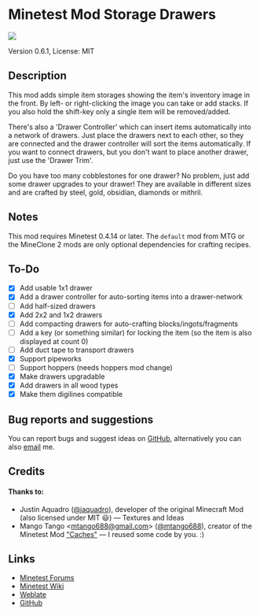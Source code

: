 # Minetest Mod Storage Drawers

![](https://github.com/minetest-mods/drawers/workflows/luacheck/badge.svg)

Version 0.6.1, License: MIT

## Description
This mod adds simple item storages showing the item's inventory image in the
front. By left- or right-clicking the image you can take or add stacks. If you
also hold the shift-key only a single item will be removed/added.

There's also a 'Drawer Controller' which can insert items automatically into a
network of drawers. Just place the drawers next to each other, so they are
connected and the drawer controller will sort the items automatically. If you
want to connect drawers, but you don't want to place another drawer, just use
the 'Drawer Trim'.

Do you have too many cobblestones for one drawer? No problem, just add some
drawer upgrades to your drawer! They are available in different sizes and are
crafted by steel, gold, obsidian, diamonds or mithril.

## Notes
This mod requires Minetest 0.4.14 or later. The `default` mod from MTG or the
MineClone 2 mods are only optional dependencies for crafting recipes.

## To-Do
- [x] Add usable 1x1 drawer
- [x] Add a drawer controller for auto-sorting items into a drawer-network
- [ ] Add half-sized drawers
- [x] Add 2x2 and 1x2 drawers
- [ ] Add compacting drawers for auto-crafting blocks/ingots/fragments
- [ ] Add a key (or something similar) for locking the item (so the item is
      also displayed at count 0)
- [ ] Add duct tape to transport drawers
- [x] Support pipeworks
- [ ] Support hoppers (needs hoppers mod change)
- [x] Make drawers upgradable
- [x] Add drawers in all wood types
- [x] Make them digilines compatible

## Bug reports and suggestions
You can report bugs and suggest ideas on [GitHub](http://github.com/lnj2/drawers/issues/new),
alternatively you can also [email](mailto:git@lnj.li) me.

## Credits
#### Thanks to:
* Justin Aquadro ([@jaquadro](http://github.com/jaquadro)), developer of the
	original Minecraft Mod (also licensed under MIT :smiley:) — Textures and Ideas
* Mango Tango <<mtango688@gmail.com>> ([@mtango688](http://github.com/mtango688)),
	creator of the Minetest Mod ["Caches"](https://github.com/mtango688/caches/)
	— I reused some code by you. :)

## Links
* [Minetest Forums](https://forum.minetest.net/viewtopic.php?f=9&t=17134)
* [Minetest Wiki](http://wiki.minetest.net/Mods/Storage_Drawers)
* [Weblate](https://hosted.weblate.org/projects/minetest/mod-storage-drawers/)
* [GitHub](http://github.com/minetest-mods/drawers/)

